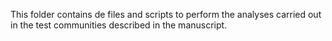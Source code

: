 This folder contains de files and scripts to perform the analyses carried out in the test communities described in the manuscript.